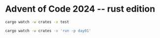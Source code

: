 # Advent of Code 2024 -- rust edition

```sh
cargo watch -w crates -x test
```

```sh
cargo watch -w crates -x 'run -p day01'
```
